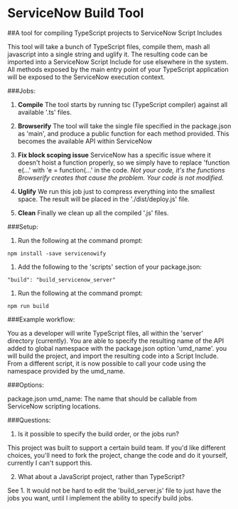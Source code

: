 # ServiceNow Build Tool

##A tool for compiling TypeScript projects to ServiceNow Script Includes

This tool will take a bunch of TypeScript files, compile them, mash all javascript into a single string and uglify it. The resulting code can be imported into a ServiceNow Script Include for use elsewhere in the system. All methods exposed by the main entry point of your TypeScript application will be exposed to the ServiceNow execution context.

###Jobs:

1. **Compile**
The tool starts by running tsc (TypeScript compiler) against all available '.ts' files.

1. **Browserify**
The tool will take the single file specified in the package.json as 'main', and produce a public function for each method provided. This becomes the available API within ServiceNow

1. **Fix block scoping issue**
ServiceNow has a specific issue where it doesn't hoist a function properly, so we simply have to replace 'function e(...' with 'e = function(...' in the code. _Not your code, it's the functions Browserify creates that cause the problem. Your code is not modified._

1. **Uglify**
We run this job just to compress everything into the smallest space. The result will be placed in the './dist/deploy.js' file.

1. **Clean**
Finally we clean up all the compiled '.js' files.

###Setup:

1. Run the following at the command prompt:

  `npm install -save servicenowify`

1. Add the following to the 'scripts' section of your package.json:

  `"build": "build_servicenow_server"`

1. Run the following at the command prompt:

  `npm run build`

###Example workflow:

You as a developer will write TypeScript files, all within the 'server' directory (currently). You are able to specify the resulting name of the API added to global namespace with the package.json option 'umd_name'. you will build the project, and import the resulting code into a Script Include. From a different script, it is now possible to call your code using the namespace provided by the umd_name.

###Options:

package.json
umd_name: The name that should be callable from ServiceNow scripting locations.

###Questions:

1. Is it possible to specify the build order, or the jobs run?

This project was built to support a certain build team. If you'd like different choices, you'll need to fork the project, change the code and do it yourself, currently I can't support this.

2. What about a JavaScript project, rather than TypeScript?

See 1. It would not be hard to edit the 'build_server.js' file to just have the jobs you want, until I implement the ability to specify build jobs.